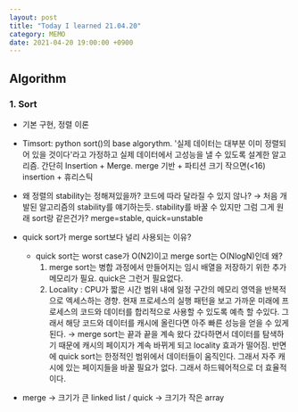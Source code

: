```yaml
---
layout: post
title: "Today I learned 21.04.20"
category: MEMO
date: 2021-04-20 19:00:00 +0900
---
```

## Algorithm
### 1. Sort
- 기본 구현, 정렬 이론

- Timsort: python sort()의 base algorythm. '실제 데이터는 대부분 이미 정렬되어 있을 것이다'라고 가정하고 실제 데이터에서 고성능을 낼 수 있도록 설계한 알고리즘. 간단히 Insertion + Merge. merge 기반 + 파티션 크기 작으면(<16) insertion + 휴리스틱

- 왜 정렬의 stability는 정해져있을까? 코드에 따라 달라질 수 있지 않나? → 처음 개발된 알고리즘의 stability를 얘기하는듯. stability를 바꿀 수 있지만 그럼 그게 원래 sort랑 같은건가? merge=stable, quick=unstable

- quick sort가 merge sort보다 널리 사용되는 이유?
  - quick sort는 worst case가 O(N2)이고 merge sort는 O(NlogN)인데 왜?
    1. merge sort는 병합 과정에서 만들어지는 임시 배열을 저장하기 위한 추가 메모리가 필요. quick은 그런거 필요없다.
    2. Locality : CPU가 짧은 시간 범위 내에 일정 구간의 메모리 영역을 반복적으로 엑세스하는 경향. 현재 프로세스의 실행 패턴을 보고 가까운 미래에 프로세스의 코드와 데이터를 합리적으로 사용할 수 있도록 예측 할 수있다. 그래서 해당 코드와 데이터를 캐시에 올린다면 아주 빠른 성능을 얻을 수 있게 된다.
    → merge sort는 끝과 끝을 계속 왔다 갔다하면서 데이터를 탐색하기 때문에 캐시의 페이지가 계속 바뀌게 되고 locality  효과가 떨어짐. 반면에 quick sort는 한정적인 범위에서 데이터들이 움직인다. 그래서 자주 캐시에 있는 페이지들을 바꿀 필요가 없다. 그래서 하드웨어적으로 더 효율적이다.

- merge → 크기가 큰 linked list / quick → 크기가 작은 array
